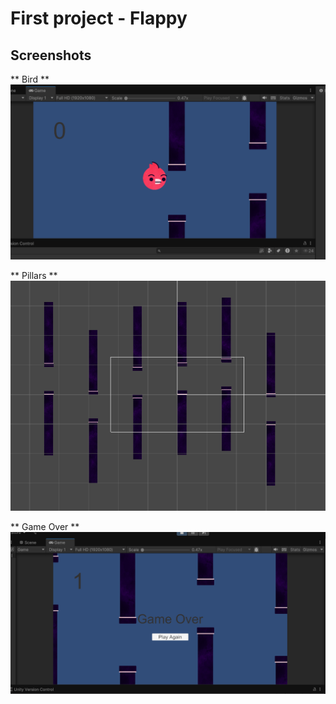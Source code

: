 # First project - Flappy

## Screenshots

** Bird **
![Bird](./Assets/Images/Screenshots/Bird.png)

** Pillars **
![Pillars](./Assets/Images/Screenshots/Pillars.png)

** Game Over **
![Game Over](./Assets/Images/Screenshots/Game_Over.png)